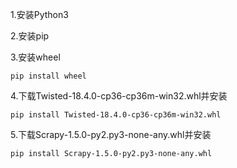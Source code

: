 1.安装Python3

2.安装pip

3.安装wheel

```
pip install wheel
```

4.下载Twisted-18.4.0-cp36-cp36m-win32.whl并安装

```
pip install Twisted-18.4.0-cp36-cp36m-win32.whl
```

5.下载Scrapy-1.5.0-py2.py3-none-any.whl并安装

```
pip install Scrapy-1.5.0-py2.py3-none-any.whl
```



